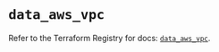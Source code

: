 # `data_aws_vpc`

Refer to the Terraform Registry for docs: [`data_aws_vpc`](https://registry.terraform.io/providers/hashicorp/aws/6.12.0/docs/data-sources/vpc).
